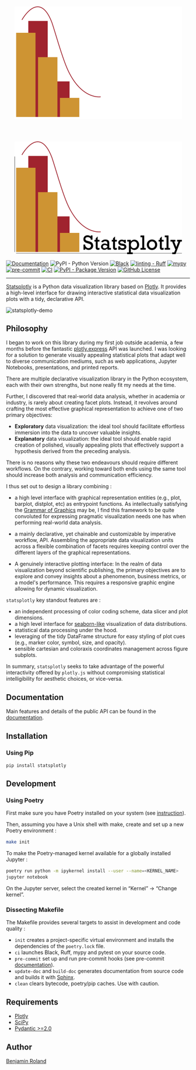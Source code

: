 <div align="center" style="margin-bottom: 6vw;">

![Logo Dark](docs/assets/statsplotly-dark-mode-logo.png#gh-dark-mode-only)
</div>

<div align="center">

![Logo Light](docs/assets/statsplotly-light-mode-logo.png#gh-light-mode-only)
</div>


[![Documentation](https://img.shields.io/website?label=docs&url=https://parici75.github.io/statsplotly)](https://parici75.github.io/statsplotly)
![PyPI - Python Version](https://img.shields.io/pypi/pyversions/statsplotly)
[![Black](https://img.shields.io/badge/Code%20style-Black-black)](https://black.readthedocs.io/en/stable/)
[![linting - Ruff](https://img.shields.io/badge/Linting-Ruff-yellow)](https://docs.astral.sh/ruff/)
[![mypy](https://img.shields.io/badge/mypy-checked-blue)](https://mypy.readthedocs.io/en/stable/index.html#)
[![pre-commit](https://img.shields.io/badge/pre--commit-enabled-brightgreen?logo=pre-commit&logoColor=white)](https://pre-commit.com/)
[![CI](https://github.com/Parici75/statsplotly/actions/workflows/test.yml/badge.svg)](https://github.com/Parici75/statsplotly/actions/workflows/test.yml)
[![PyPI - Package Version](https://img.shields.io/pypi/v/statsplotly)](https://pypi.org/project/statsplotly/)
[![GitHub License](https://img.shields.io/github/license/Parici75/statsplotly)](https://github.com/Parici75/statsplotly/blob/main/LICENSE)

----------------
[Statsplotly](https://github.com/parici75/statsplotly) is a Python data visualization library based on [Plotly](https://plotly.com/python/). It provides a high-level interface for drawing interactive statistical data visualization plots with a tidy, declarative API.


![statsplotly-demo](docs/assets/statsplotly-demo.gif)


## Philosophy

I began to work on this library during my first job outside academia, a few months before the fantastic [plotly.express](https://plotly.com/python/plotly-express/) API was launched. I was looking for a solution to generate visually appealing statistical plots that adapt well to diverse communication mediums, such as web applications, Jupyter Notebooks, presentations, and printed reports.

There are multiple declarative visualization library in the Python ecosystem, each with their own strengths, but none really fit my needs at the time.

Further, I discovered that real-world data analysis, whether in academia or industry, is rarely about creating facet plots. Instead, it revolves around crafting the most effective graphical representation to achieve one of two primary objectives:
  - **Exploratory** data visualization: the ideal tool should facilitate effortless immersion into the data to uncover valuable insights.
  - **Explanatory** data visualization: the ideal tool should enable rapid creation of polished, visually appealing plots that effectively support a hypothesis derived from the preceding analysis.

There is no reasons why these two endeavours should require different workflows. On the contrary, working toward both ends using the same tool should increase both analysis and communication efficiency.

I thus set out to design a library combining :
- a high level interface with graphical representation entities (e.g., plot, barplot, distplot, etc) as entrypoint functions. As intellectually satisfying the [Grammar of Graphics](https://www.tandfonline.com/doi/pdf/10.1198/jcgs.2009.07098) may be, I find this framework to be quite convoluted for expressing pragmatic visualization needs one has when performing real-world data analysis.

- a mainly declarative, yet chainable and customizable by imperative workflow, API. Assembling the appropriate data visualization units across a flexible combination of facets requires keeping control over the different layers of the graphical representations.

- A genuinely interactive plotting interface: In the realm of data visualization beyond scientific publishing, the primary objectives are to explore and convey insights about a phenomenon, business metrics, or a model's performance. This requires a responsive graphic engine allowing for dynamic visualization.


`statsplotly` key standout features are :
- an independent processing of color coding scheme, data slicer and plot dimensions.
- a high level interface for [seaborn-like](https://seaborn.pydata.org/tutorial/distributions.html) visualization of data distributions.
- statistical data processing under the hood.
- leveraging of the tidy DataFrame structure for easy styling of plot cues (e.g., marker color, symbol, size, and opacity).
- sensible cartesian and coloraxis coordinates management across figure subplots.

In summary, `statsplotly` seeks to take advantage of the powerful interactivity offered by `plotly.js` without compromising statistical intelligibility for aesthetic choices, or vice-versa.


## Documentation

Main features and details of the public API can be found in the [documentation](https://parici75.github.io/statsplotly).


## Installation

### Using Pip

```bash
pip install statsplotly
```

## Development

### Using Poetry

First make sure you have Poetry installed on your system (see [instruction](https://python-poetry.org/docs/#installing-with-the-official-installer)).

Then, assuming you have a Unix shell with make, create and set up a new Poetry environment :

```bash
make init
```

To make the Poetry-managed kernel available for a globally installed Jupyter :

```bash
poetry run python -m ipykernel install --user --name=<KERNEL_NAME>
jupyter notebook
```

On the Jupyter server, select the created kernel in “Kernel” -> “Change kernel”.

### Dissecting Makefile

The Makefile provides several targets to assist in development and code quality :

- `init` creates a project-specific virtual environment and installs the dependencies of the `poetry.lock` file.
- `ci` launches Black, Ruff, mypy and pytest on your source code.
- `pre-commit` set up and run pre-commit hooks (see pre-commit [documentation](https://pre-commit.com/)).
- `update-doc` and `build-doc` generates documentation from source code and builds it with [Sphinx](https://www.sphinx-doc.org/en/master/index.html).
- `clean` clears bytecode, poetry/pip caches. Use with caution.

## Requirements

- [Plotly](https://plotly.com/python/)
- [SciPy](https://scipy.org/)
- [Pydantic >=2.0](https://docs.pydantic.dev/)

## Author

[Benjamin Roland](benjamin.roland@hotmail.fr)
